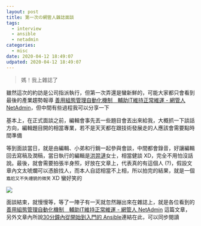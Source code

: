 ```yaml
---
layout: post
title: 第一次の網管人雜誌面談
tags:
  - interview
  - ansible
  - netadmin
categories:
  - misc
date: 2020-04-12 18:49:07
udpated: 2020-04-12 18:49:07
---
```


> 媽！我上雜誌了

雖然這次的約訪是公司指派執行，但第一次弄還是蠻新鮮的，可能大家都只會看到最後的產業趨勢報導 [善用組態管理自動化機制　輔助IT維持正常維運 - 網管人 NetAdmin][1]，但中間有些過程我可以分享一下

<!--more-->

基本上，在正式面談之前，編輯會事先丟一些題目會丟出來給我，大概抓一下談話方向，編輯題目開的相當專業，若不是天天都在跟技術發展走的人應該會需要點時間準備

等到面談當日，就是由編輯、小弟和行銷一起參與會談，中間都會錄音，好讓編輯回去寫稿及潤稿，當日執行的編輯是[洪羿漣][2]女士，相當健談 XD，完全不用怕沒話說。最後，就會需要拍張半身照，好放在文章上，代表真的有這個人 (?)，假設文章內文太唬爛可以憑臉找人，而本人自認相當不上相，所以拍完的結果，就是一個 `尷尬又不失禮貌的微笑` XD 蠻好笑的

![](/images/netadmin-fb.png)

面談結束，就慢慢等，等了一陣子有一天就忽然蹦出來在雜誌上，就是各位看到的 [善用組態管理自動化機制　輔助IT維持正常維運 - 網管人 NetAdmin][1] 這篇文章，另外文章內所說[30分鐘內從開始到入門的 Ansible][4]連結在此，可以同步閱讀

[1]: http://www.netadmin.com.tw/netadmin/zh-tw/trend/C8B32F0FE91F417DA1A4CC5C24675284
[2]: https://www.netadmin.com.tw/netadmin/Author.aspx?Id=120
[3]: https://www.facebook.com/paulintoro/posts/3364698936878468
[4]: https://blog.pichuang.com.tw/20200309-ansible-30m/